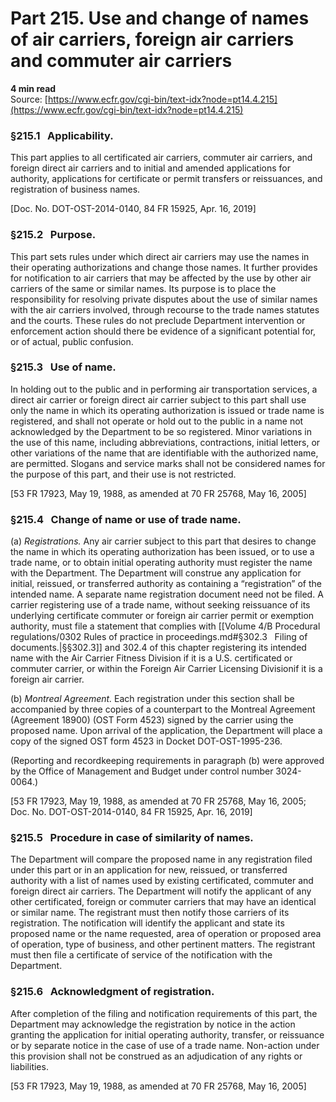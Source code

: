 # Part 215. Use and change of names of air carriers, foreign air carriers and commuter air carriers
**4 min read**  
Source: [https://www.ecfr.gov/cgi-bin/text-idx?node=pt14.4.215](https://www.ecfr.gov/cgi-bin/text-idx?node=pt14.4.215)

<div>

### §215.1   Applicability.

This part applies to all certificated air carriers, commuter air carriers, and foreign direct air carriers and to initial and amended applications for authority, applications for certificate or permit transfers or reissuances, and registration of business names.

\[Doc. No. DOT-OST-2014-0140, 84 FR 15925, Apr. 16, 2019\]

### §215.2   Purpose.

This part sets rules under which direct air carriers may use the names in their operating authorizations and change those names. It further provides for notification to air carriers that may be affected by the use by other air carriers of the same or similar names. Its purpose is to place the responsibility for resolving private disputes about the use of similar names with the air carriers involved, through recourse to the trade names statutes and the courts. These rules do not preclude Department intervention or enforcement action should there be evidence of a significant potential for, or of actual, public confusion.

### §215.3   Use of name.

In holding out to the public and in performing air transportation services, a direct air carrier or foreign direct air carrier subject to this part shall use only the name in which its operating authorization is issued or trade name is registered, and shall not operate or hold out to the public in a name not acknowledged by the Department to be so registered. Minor variations in the use of this name, including abbreviations, contractions, initial letters, or other variations of the name that are identifiable with the authorized name, are permitted. Slogans and service marks shall not be considered names for the purpose of this part, and their use is not restricted.

\[53 FR 17923, May 19, 1988, as amended at 70 FR 25768, May 16, 2005\]

### §215.4   Change of name or use of trade name.

\(a\) *Registrations.* Any air carrier subject to this part that desires to change the name in which its operating authorization has been issued, or to use a trade name, or to obtain initial operating authority must register the name with the Department. The Department will construe any application for initial, reissued, or transferred authority as containing a “registration” of the intended name. A separate name registration document need not be filed. A carrier registering use of a trade name, without seeking reissuance of its underlying certificate commuter or foreign air carrier permit or exemption authority, must file a statement that complies with [[Volume 4/B Procedural regulations/0302 Rules of practice in proceedings.md#§302.3   Filing of documents.|§§302.3]] and 302.4 of this chapter registering its intended name with the Air Carrier Fitness Division if it is a U.S. certificated or commuter carrier, or within the Foreign Air Carrier Licensing Divisionif it is a foreign air carrier.

\(b\) *Montreal Agreement.* Each registration under this section shall be accompanied by three copies of a counterpart to the Montreal Agreement (Agreement 18900) (OST Form 4523) signed by the carrier using the proposed name. Upon arrival of the application, the Department will place a copy of the signed OST form 4523 in Docket DOT-OST-1995-236.

(Reporting and recordkeeping requirements in paragraph (b) were approved by the Office of Management and Budget under control number 3024-0064.)

\[53 FR 17923, May 19, 1988, as amended at 70 FR 25768, May 16, 2005; Doc. No. DOT-OST-2014-0140, 84 FR 15925, Apr. 16, 2019\]

### §215.5   Procedure in case of similarity of names.

The Department will compare the proposed name in any registration filed under this part or in an application for new, reissued, or transferred authority with a list of names used by existing certificated, commuter and foreign direct air carriers. The Department will notify the applicant of any other certificated, foreign or commuter carriers that may have an identical or similar name. The registrant must then notify those carriers of its registration. The notification will identify the applicant and state its proposed name or the name requested, area of operation or proposed area of operation, type of business, and other pertinent matters. The registrant must then file a certificate of service of the notification with the Department.

### §215.6   Acknowledgment of registration.

After completion of the filing and notification requirements of this part, the Department may acknowledge the registration by notice in the action granting the application for initial operating authority, transfer, or reissuance or by separate notice in the case of use of a trade name. Non-action under this provision shall not be construed as an adjudication of any rights or liabilities.

\[53 FR 17923, May 19, 1988, as amended at 70 FR 25768, May 16, 2005\]

</div>